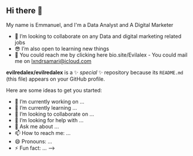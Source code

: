 
## Hi there 👋

My name is Emmanuel, and I'm a Data Analyst and A Digital Marketer
- 🧸 I’m looking to collaborate on any Data and digital marketing related jobs 
- 😎 I’m also open to learning new things
- 🐻 You could reach me by clicking here bio.site/Evilalex 
      - You could mail me on lxndrsamari@icloud.com

  
**evilredalex/evilredalex** is a ✨ _special_ ✨ repository because its `README.md` (this file) appears on your GitHub profile.

Here are some ideas to get you started:

- 🔭 I’m currently working on ...
- 🌱 I’m currently learning ...
- 👯 I’m looking to collaborate on ...
- 🤔 I’m looking for help with ...
- 💬 Ask me about ...
- 📫 How to reach me: ...
- 😄 Pronouns: ...
- ⚡ Fun fact: ...
-->
